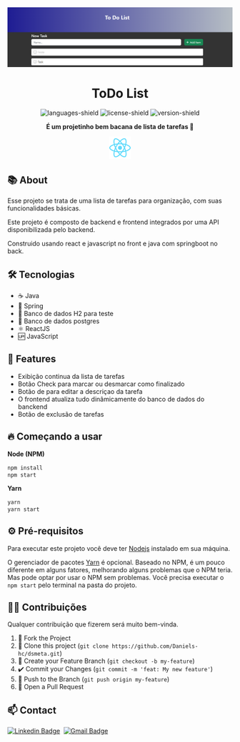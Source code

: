 <div align="center">

  <img src="./github/print-todolist.png" alt="printproject" />
  <h1><strong> ToDo List </strong></h1>
  
  ![languages-shield](https://shields.io/github/languages/count/daniels-hc/project-todo-list?style=flat&color=5965E0)
  ![license-shield](https://shields.io/github/license/daniels-hc/project-todo-list?style=flat&color=5965E0)
  ![version-shield](https://img.shields.io/static/v1?label=version&message=1&color=4CD62B)

  **É um projetinho bem bacana de lista de tarefas 📃**
  
  <img width="50" src="./frontend/public/logo192.png" alt="relatoriodsmeta" />

</div>

<h2> 📚 About</h2>

Esse projeto se trata de uma lista de tarefas para organização, com suas funcionalidades básicas.

Este projeto é composto de backend e frontend integrados por uma API disponibilizada pelo backend.

Construido usando react e javascript no front e java com springboot no back.

<h2> 🛠 Tecnologias </h2>

- ☕ Java
- 🍃 Spring
- 💾 Banco de dados H2 para teste
- 💾 Banco de dados postgres
- ⚛️ ReactJS
- 🆙 JavaScript

<h2> 📑 Features </h2>

- Exibição continua da lista de tarefas
- Botão Check para marcar ou desmarcar como finalizado
- Botão de para editar a descriçao da tarefa
- O frontend atualiza tudo dinâmicamente do banco de dados do banckend
- Botão de exclusão de tarefas

<h2> 🔥 Começando a usar </h2>

**Node (NPM)**
```
npm install
npm start
```
**Yarn**
```
yarn
yarn start
```

<h2> ⚙ Pré-requisitos </h2>

Para executar este projeto você deve ter [Nodejs](https://nodejs.org/) instalado em sua máquina.

O gerenciador de pacotes [Yarn](https://yarnpkg.com/) é opcional. Baseado no NPM, é um pouco diferente em alguns fatores, melhorando alguns problemas que o NPM teria. 
Mas pode optar por usar o NPM sem problemas. Você precisa executar o `npm start` pelo terminal na pasta do projeto. 

<h2> 🤝🏼 Contribuições </h2>

Qualquer contribuição que fizerem será muito bem-vinda.

1. 🍴 Fork the Project
2. 👯 Clone this project (`git clone https://github.com/Daniels-hc/dsmeta.git`)
3. 🔀 Create your Feature Branch (`git checkout -b my-feature`)
4. ✔️ Commit your Changes (`git commit -m 'feat: My new feature'`)
5. 📌 Push to the Branch (`git push origin my-feature`)
6. 🔁 Open a Pull Request

<h2> 📫 Contact </h2>

 [![Linkedin Badge](https://img.shields.io/badge/LinkedIn-0077B5?style=for-the-badge&logo=linkedin&logoColor=white&link=https://www.linkedin.com/in/daniel-silva-63ab81203/)](https://www.linkedin.com/in/daniel-silva-63ab81203/)&nbsp;
 [![Gmail Badge](https://img.shields.io/badge/-daniels.dev7@gmail.com-D14836?style=for-the-badge&logo=gmail&logoColor=white&link=daniels.dev7@gmail.com)](daniels.dev7@gmail.com)
 
 
 <!--
# 📜 License
This project is under **MIT License**. Check `LICENSE` for more details.
-->
  
  
